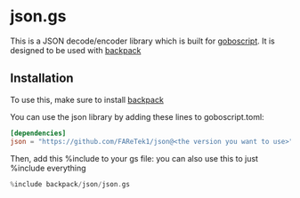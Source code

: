 # json.gs
This is a JSON decode/encoder library which is built for [goboscript](https://github.com/aspizu/goboscript).
It is designed to be used with [backpack](https://github.com/aspizu/backpack)

<!-- > [!WARNING]
> The json package uses certain global variable names such as `i`, which are likely to cause naming conflicts. This may be fixed later, or when namespaces are added to goboscript. -->
<!-- The variable name issue is resolved -->

## Installation
To use this, make sure to install [backpack](https://github.com/aspizu/backpack)

You can use the json library by adding these lines to goboscript.toml:
```toml
[dependencies]
json = "https://github.com/FAReTek1/json@<the version you want to use>"
```

Then, add this %include to your gs file:
you can also use this to just %include everything
```rs
%include backpack/json/json.gs
```
